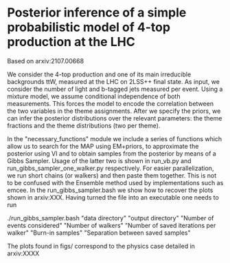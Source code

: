 # Posterior inference of a simple probabilistic model of 4-top production at the LHC

Based on arxiv:2107.00668

We consider the 4-top production and one of its main irreducible backgrounds ttW, measured at the LHC on 2LSS++ final state. As input, we consider the number of light and b-tagged jets measured per event. Using a mixture model, we assume conditional independence of both measurements. This forces the model to encode the correlation between the two variables in the theme assignments. After we specify the priors, we can infer the posterior distributions over the relevant parameters: the theme fractions and the theme distributions (two per theme). 

In the "necessary_functions" module we include a series of functions which allow us to search for the MAP using EM+priors, to approximate the posterior using VI and to obtain samples from the posterior by means of a Gibbs Sampler. Usage of the latter two is shown in run_vb.py and run_gibbs_sampler_one_walker.py respectively. For easier parallelization, we run short chains (or walkers) and then paste them together. This is not to be confused with the Ensemble method used by implementations such as emcee. In the run_gibbs_sampler.bash we show how to recover the plots shown in arxiv:XXX. Having turned the file into an executable one needs to run

./run_gibbs_sampler.bash "data directory" "output directory" "Number of events considered" "Number of walkers" "Number of saved iterations per walker" "Burn-in samples" "Separation between saved samples"

The plots found in figs/ correspond to the physics case detailed in arxiv:XXXX
